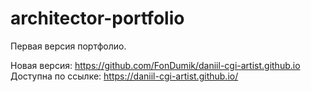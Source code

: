 # architector-portfolio

Первая версия портфолио.

Новая версия: https://github.com/FonDumik/daniil-cgi-artist.github.io
Доступна по ссылке: https://daniil-cgi-artist.github.io/
